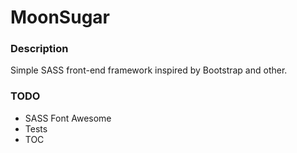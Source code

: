 # MoonSugar

### Description
Simple SASS front-end framework inspired by Bootstrap and other.

### TODO
+ SASS Font Awesome
+ Tests
+ TOC
